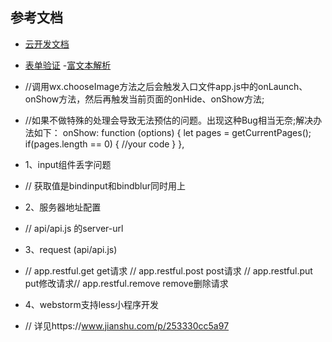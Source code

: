 ## 参考文档
- [云开发文档](https://developers.weixin.qq.com/miniprogram/dev/wxcloud/basis/getting-started.html)
- [表单验证](https://github.com/skyvow/wx-extend/blob/master/docs/components/validate.md)
-[富文本解析](https://github.com/icindy/wxParse)

- //调用wx.chooseImage方法之后会触发入口文件app.js中的onLaunch、onShow方法，然后再触发当前页面的onHide、onShow方法;
- //如果不做特殊的处理会导致无法预估的问题。出现这种Bug相当无奈;解决办法如下：
onShow: function (options) {
    let pages = getCurrentPages();
    if(pages.length == 0) {
        //your code
    }
},
- 1、input组件丢字问题
- // 获取值是bindinput和bindblur同时用上
- 2、服务器地址配置
- // api/api.js 的server-url
- 3、request (api/api.js)
- // app.restful.get get请求
// app.restful.post post请求 // app.restful.put put修改请求// app.restful.remove remove删除请求
- 4、webstorm支持less小程序开发
- // 详见https://www.jianshu.com/p/253330cc5a97
